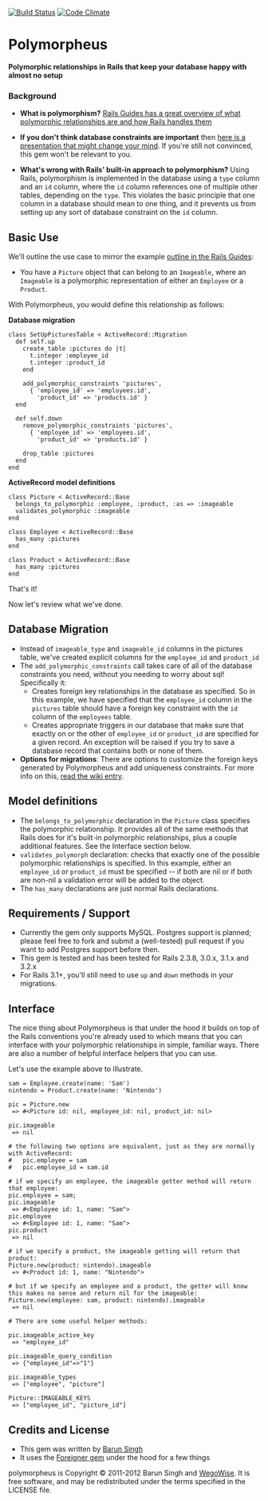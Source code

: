 [![Build Status](https://travis-ci.org/wegowise/polymorpheus.png?branch=master)](https://travis-ci.org/wegowise/polymorpheus)
[![Code Climate](https://codeclimate.com/github/wegowise/polymorpheus.png)](https://codeclimate.com/github/wegowise/polymorpheus)

# Polymorpheus
**Polymorphic relationships in Rails that keep your database happy with almost no setup**

### Background
* **What is polymorphism?** [Rails Guides has a great overview of what polymorphic relationships are and how Rails handles them](http://guides.rubyonrails.org/association_basics.html#polymorphic-associations)

* **If you don't think database constraints are important** then [here is a presentation that might change your mind](http://bostonrb.org/presentations/databases-constraints-polymorphism). If you're still not convinced, this gem won't be relevant to you.

* **What's wrong with Rails' built-in approach to polymorphism?** Using Rails, polymorphism is implemented in the database using a `type` column and an `id` column, where the `id` column references one of multiple other tables, depending on the `type`. This violates the basic principle that one column in a database should mean to one thing, and it prevents us from setting up any sort of database constraint on the `id` column.


## Basic Use

We'll outline the use case to mirror the example [outline in the Rails Guides](http://guides.rubyonrails.org/association_basics.html#polymorphic-associations):

* You have a `Picture` object that can belong to an `Imageable`, where an `Imageable` is a polymorphic representation of either an `Employee` or a `Product`.

With Polymorpheus, you would define this relationship as follows:

**Database migration**

```
class SetUpPicturesTable < ActiveRecord::Migration
  def self.up
    create_table :pictures do |t|
      t.integer :employee_id
      t.integer :product_id
    end

    add_polymorphic_constraints 'pictures',
      { 'employee_id' => 'employees.id',
        'product_id' => 'products.id' }
  end

  def self.down
    remove_polymorphic_constraints 'pictures',
      { 'employee_id' => 'employees.id',
        'product_id' => 'products.id' }

    drop_table :pictures
  end
end
```

**ActiveRecord model definitions**

```
class Picture < ActiveRecord::Base
  belongs_to_polymorphic :employee, :product, :as => :imageable
  validates_polymorphic :imageable
end

class Employee < ActiveRecord::Base
  has_many :pictures
end

class Product < ActiveRecord::Base
  has_many :pictures
end
```

That's it!

Now let's review what we've done.


## Database Migration

* Instead of `imageable_type` and `imageable_id` columns in the pictures table, we've created explicit columns for the `employee_id` and `product_id`
* The `add_polymorphic_constraints` call takes care of all of the database constraints you need, without you needing to worry about sql! Specifically it:
  * Creates foreign key relationships in the database as specified. So in this example, we have specified that the `employee_id` column in the `pictures` table should have a foreign key constraint with the `id` column of the `employees` table.
  * Creates appropriate triggers in our database that make sure that exactly on or the other of `employee_id` or `product_id` are specified for a given record. An exception will be raised if you try to save a database record that contains both or none of them.
* **Options for migrations**: There are options to customize the foreign keys generated by Polymorpheus and add uniqueness constraints. For more info on this, [read the wiki entry](https://github.com/wegowise/polymorpheus/wiki/Migration-options).

## Model definitions

* The `belongs_to_polymorphic` declaration in the `Picture` class specifies the polymorphic relationship. It provides all of the same methods that Rails does for it's built-in polymorphic relationships, plus a couple additional features. See the Interface section below.
* `validates_polymorph` declaration: checks that exactly one of the possible polymorphic relationships is specified. In this example, either an `employee_id` or `product_id` must be specified -- if both are nil or if both are non-nil a validation error will be added to the object.
* The `has_many` declarations are just normal Rails declarations.


## Requirements / Support

* Currently the gem only supports MySQL. Postgres support is planned; please feel free to fork and submit a (well-tested) pull request if you want to add Postgres support before then.
* This gem is tested and has been tested for Rails 2.3.8, 3.0.x, 3.1.x and 3.2.x
* For Rails 3.1+, you'll still need to use `up` and `down` methods in your migrations.

## Interface

The nice thing about Polymorpheus is that under the hood it builds on top of the Rails conventions you're already used to which means that you can interface with your polymorphic relationships in simple, familiar ways. There are also a number of helpful interface helpers that you can use.

Let's use the example above to illustrate.

```
sam = Employee.create(name: 'Sam')
nintendo = Product.create(name: 'Nintendo')

pic = Picture.new
 => #<Picture id: nil, employee_id: nil, product_id: nil>

pic.imageable
 => nil

# the following two options are equivalent, just as they are normally with ActiveRecord:
#   pic.employee = sam
#   pic.employee_id = sam.id

# if we specify an employee, the imageable getter method will return that employee:
pic.employee = sam;
pic.imageable
 => #<Employee id: 1, name: "Sam">
pic.employee
 => #<Employee id: 1, name: "Sam">
pic.product
 => nil

# if we specify a product, the imageable getting will return that product:
Picture.new(product: nintendo).imageable
 => #<Product id: 1, name: "Nintendo">

# but if we specify an employee and a product, the getter will know this makes no sense and return nil for the imageable:
Picture.new(employee: sam, product: nintendo).imageable
 => nil

# There are some useful helper methods:

pic.imageable_active_key
 => "employee_id"

pic.imageable_query_condition
 => {"employee_id"=>"1"}

pic.imageable_types
 => ["employee", "picture"]

Picture::IMAGEABLE_KEYS
 => ["employee_id", "picture_id"]
```

## Credits and License

* This gem was written by [Barun Singh](https://github.com/barunio)
* It uses the [Foreigner gem](https://github.com/matthuhiggins/foreigner) under the hood for a few things

polymorpheus is Copyright © 2011-2012 Barun Singh and [WegoWise](http://wegowise.com). It is free software, and may be redistributed under the terms specified in the LICENSE file.
